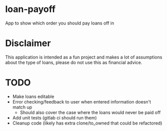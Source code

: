 # loan-payoff

App to show which order you should pay loans off in

# Disclaimer

This application is intended as a fun project and makes a lot of assumptions about the type of loans, please do not use this as financial advice.

# TODO
- Make loans editable
- Error checking/feedback to user when entered information doesn't match up
   - Should also cover the case where the loans would never be paid off
- Add unit tests (gitlab ci should run them)
- Cleanup code (likely has extra clone/to_owned that could be refactored)
